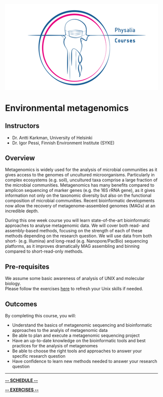 ![](physalia-logo.png)

# Environmental metagenomics

## Instructors

- Dr. Antti Karkman, University of Helsinki
- Dr. Igor Pessi, Finnish Environment Institute (SYKE)

## Overview
Metagenomics is widely used for the analysis of microbial communities as it gives access to the genomes of uncultured microorganisms.
Particularly in complex ecosystems (e.g. soil), uncultured taxa comprise a large fraction of the microbial communities.
Metagenomics has many benefits compared to amplicon sequencing of marker genes (e.g. the 16S rRNA gene), as it gives information not only on the taxonomic diversity but also on the functional composition of microbial communities.
Recent bioinformatic developments now allow the recovery of metagenome-assembled genomes (MAGs) at an incredible depth.  

During this one week course you will learn state-of-the-art bioinformatic approaches to analyse metagenomic data.
We will cover both read- and assembly-based methods, focusing on the strength of each of these methods depending on the research question.
We will use data from both short- (e.g. Illumina) and long-read (e.g. Nanopore/PacBio) sequencing platforms, as it improves dramatically MAG assembling and binning compared to short-read-only methods.

## Pre-requisites
We assume some basic awareness of analysis of UNIX and molecular biology.  
Please follow the exercises [here](command-line-basics.md) to refresh your Unix skills if needed.  

## Outcomes
By completing this course, you will:

- Understand the basics of metagenomic sequencing and bioinformatic approaches to the analyis of metagenomic data
- Be able to plan and execute a metagenomic sequencing project
- Have an up-to-date knowledge on the bioinformatic tools and best practices for the analysis of metagenomes
- Be able to choose the right tools and approaches to answer your specific research question
- Have confidence to learn new methods needed to answer your research question

---

[**-- SCHEDULE --**](schedule.md)  

[**-- EXERCISES --**](exercises.md)
